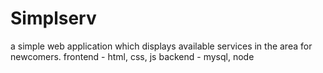 # Simplserv

a simple web application which displays available services in the area for newcomers.
frontend - html, css, js
backend - mysql, node
